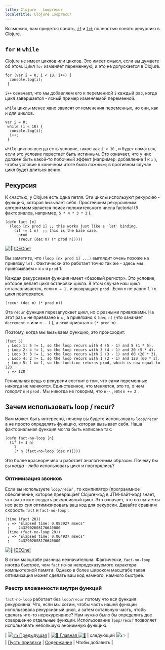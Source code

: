 ```yaml
---
title: Clojure   Looprecur
localeTitle: Clojure Looprecur
---
```

Возможно, вам придется понять, [`if`](//forum.freecodecamp.com/t/clojure-conditionals/18412) и [`let`](//forum.freecodecamp.com/t/clojure-create-local-variables-with-let/18415) полностью понять рекурсию в Clojure.

## `for` и `while`

Clojure не имеет циклов или циклов. Это имеет смысл, если вы думаете об этом. Цикл `for` изменяет переменную, и это не допускается в Clojure.
```
for (var i = 0; i < 10; i++) { 
  console.log(i); 
 } 
```

`i++` означает, что мы добавляем его к переменной `i` каждый раз, когда цикл завершается - ясный пример изменяемой переменной.

`while` циклы менее явно зависят от изменения переменных, но они, как и для циклов.
```
var i = 0; 
 while (i < 10) { 
  console.log(i); 
  i++; 
 } 
```

`while` циклов всегда есть условие, такое как `i < 10` , и будет ломаться, если это условие перестает быть истинным. Это означает, что у них должен быть какой-то побочный эффект (например, добавление 1 к `i` ), чтобы условие в конечном итоге было ложным; в противном случае цикл будет длиться вечно.

## Рекурсия

К счастью, у Clojure есть одна петля. Эти циклы используют рекурсию - функцию, которая вызывает себя. Простейшим рекурсивным алгоритмом является поиск положительного числа factorial (5 факториалов, например, `5 * 4 * 3 * 2` ).
```
(defn fact [x] 
  (loop [nx prod 1] ;; this works just like a 'let' binding. 
    (if (= 1 n)  ;; this is the base case. 
      prod 
      (recur (dec n) (* prod n))))) 
```

![:rocket:](//forum.freecodecamp.com/images/emoji/emoji_one/rocket.png?v=2 ": Ракета:") [IDEOne!](https://ideone.com/3iP3tI)

Вы заметите, что `(loop [nx prod 1] ...)` выглядит очень похоже на привязку `let` . Фактически это работает точно так же - здесь мы привязываем `n` к `x` и `prod` 1.

Каждая рекурсивная функция имеет «базовый регистр». Это условие, которое делает цикл остановки цикла. В этом случае наш цикл останавливается, если `n = 1` , и возвращает `prod` . Если `n` не равно 1, то цикл повторяется.
```
(recur (dec n) (* prod n)) 
```

Эта `recur` функция перезапускает цикл, но с разными привязками. На этот раз `n` не привязано к `x` , а привязано к `(dec n)` (что означает `decrement n` или `n - 1` ), а `prod` привязан к `(* prod n)` .

Поэтому, когда мы вызываем функцию, это происходит:
```
(fact 5) 
 ; Loop 1: 5 != 1, so the loop recurs with 4 (5 - 1) and 5 (1 * 5). 
 ; Loop 2: 4 != 1, so the loop recurs with 3 (4 - 1) and 20 (5 * 4). 
 ; Loop 3: 3 != 1, so the loop recurs with 2 (3 - 1) and 60 (20 * 3). 
 ; Loop 4: 2 != 1, so the loop recurs with 1 (2 - 1) and 120 (60 * 2). 
 ; Loop 5: 1 == 1, so the function returns prod, which is now equal to 120. 
 ; => 120 
```

Гениальная вещь о рекурсии состоит в том, что сами переменные никогда не меняются. Единственное, что меняется, это то, о чем _говорят_ `n` и `prod` . Мы никогда не говорим, что `n--` , или `n += 2` .

## Зачем использовать loop / recur?

Вам может быть интересно, почему вы будете использовать `loop/recur` а не просто определять функцию, которая вызывает себя. Наша факториальная функция могла быть написана так:
```
(defn fact-no-loop [n] 
  (if (= 1 n) 
    1 
    (* n (fact-no-loop (dec n))))) 
```

Это более красноречиво и работает аналогичным образом. Почему бы вы _когда_ - _либо_ использовать цикл и повторялись?

### Оптимизация звонков

Если вы используете `loop/recur` , то компилятор (программное обеспечение, которое превращает Clojure-код в JTM-байт-код) знает, что вы хотите создать рекурсивный цикл. Это означает, что он пытается изо всех сил оптимизировать ваш код для рекурсии. Давайте сравним скорость `fact` и `fact-no-loop` :
```
(time (fact 20)) 
 ; => "Elapsed time: 0.083927 msecs" 
 ;    2432902008176640000 
 (time (fact-no-loop 20)) 
 ; => "Elapsed time: 0.064937 msecs" 
 ;    2432902008176640000 
```

![:rocket:](//forum.freecodecamp.com/images/emoji/emoji_one/rocket.png?v=2 ": Ракета:") [IDEOne!](https://ideone.com/tpC0Xo)

В этом масштабе разница незначительна. Фактически, `fact-no-loop` иногда быстрее, чем `fact` из-за непредсказуемого характера компьютерной памяти. Однако в более широком масштабе такая оптимизация может сделать ваш код намного, намного быстрее.

### Реестр вложенности внутри функций

`fact-no-loop` работает без `loop/recur` потому что вся функция рекурсивна. Что, если мы хотим, чтобы часть нашей функции использовала рекурсивный цикл, а затем остальную часть, чтобы сделать что-то нерекурсивное? Нам нужно было бы определить две совершенно отдельные функции. Использование `loop/recur` позволяет использовать небольшую анонимную функцию.

| [![:point_left:](//forum.freecodecamp.com/images/emoji/emoji_one/point_left.png?v=2 ": Point_left:") Предыдущая](//forum.freecodecamp.com/t/clojure-create-local-variables-with-let/18415) | [![:book:](//forum.freecodecamp.com/images/emoji/emoji_one/book.png?v=2 ":книга:") Главная ![:book:](//forum.freecodecamp.com/images/emoji/emoji_one/book.png?v=2 ":книга:")](//forum.freecodecamp.com/t/clojure-resources/18422) | следующий ![:point_right:](//forum.freecodecamp.com/images/emoji/emoji_one/point_right.png?v=2 ": Point_right:") |  
| [Пусть привязки](//forum.freecodecamp.com/t/clojure-create-local-variables-with-let/18415) | [Содержание](//forum.freecodecamp.com/t/clojure-resources/18422) | Чтобы добавить |